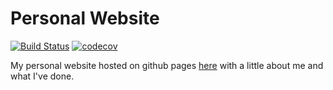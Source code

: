 # Personal Website

[![Build Status](https://travis-ci.com/garrettgibo/garrettgibo.github.io.svg?branch=master)](https://travis-ci.com/garrettgibo/garrettgibo.github.io)
[![codecov](https://codecov.io/gh/garrettgibo/garrettgibo.github.io/branch/master/graph/badge.svg?token=173J4ZRFXW)](https://codecov.io/gh/garrettgibo/garrettgibo.github.io)

<!-- TODO  fix badges and update render instructions-->
My personal website hosted on github pages [here](https://garrettgibo.github.io)
with a little about me and what I've done.

